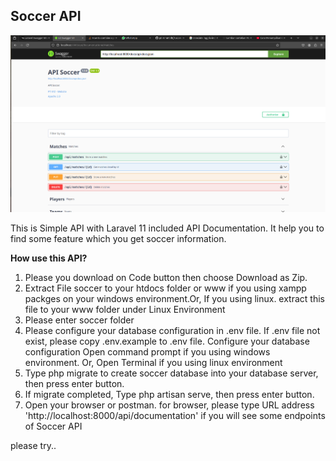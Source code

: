 ## Soccer API
![alt_text](https://github.com/p0is0nm0d0/soccer/blob/dev/gambar1.png?raw=true)

This is Simple API with Laravel 11 included API Documentation. It help you to find some feature which you get soccer information.

**How use this API?**
1. Please you download on Code button then  choose Download as Zip.
2. Extract File soccer to  your htdocs folder or www if you using xampp packges on your windows environment.Or, If you using linux. extract this file to your www folder under Linux Environment
3. Please enter soccer folder
4. Please configure your database configuration in .env file. If .env file not exist, please copy .env.example to .env file. Configure your database configuration
Open command prompt if you using windows environment. Or, Open Terminal if you using linux environment
5. Type php migrate to create soccer database into your database server, then press enter button.
6. If migrate completed, Type php artisan serve, then press enter button.
7. Open your browser or postman. for browser, please type URL address 'http://localhost:8000/api/documentation' if you will see some endpoints of Soccer API

please try..

